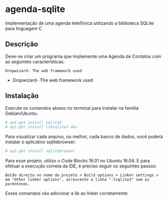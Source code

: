 # agenda-sqlite
Implementação de uma agenda telefônica utilizando a biblioteca SQLite para linguagem C

## Descrição
Deve-se criar um programa que implemente uma Agenda de Contatos com as seguintes características:

	Dropwizard- The web framework used
* Dropwizard- The web framework used

## Instalação
Execute os comandos abaixo no terminal para instalar na família Debian/Ubuntu.

```sh
# apt-get install sqlite3
# apt-get install libsqlite3-dev
```

Para visualizar cada arquivo, ou melhor, cada banco de dados, você poderá instalar o aplicativo sqlitebrowser:

```sh
# apt-get install sqlitebrowser
```

Para esse projeto, utilizo o Code Blocks 16.01 no Ubuntu 16.04. E para efetuar a execução correta da IDE, é preciso seguir os seguintes passos:

	Botão direito no nome do projeto > Build options > Linker settings > em "Other linker options", acrescente a linha "-lsqlite3" sem os parênteses.

Esses comandos vão adicionar a lib ao linker corretamente.

